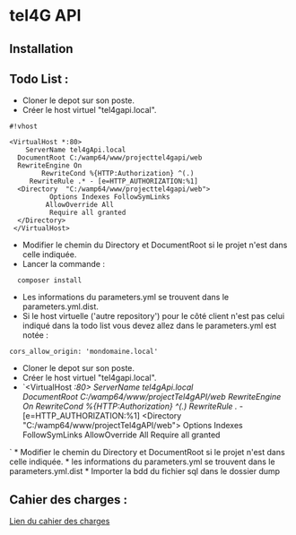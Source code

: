 # tel4G API #
## Installation ##

Todo List :
-------
* Cloner le depot sur son poste.
* Créer le host virtuel "tel4gapi.local".
 
```
#!vhost

<VirtualHost *:80>
    ServerName tel4gApi.local
  DocumentRoot C:/wamp64/www/projecttel4gapi/web
  RewriteEngine On 
        RewriteCond %{HTTP:Authorization} ^(.)
     RewriteRule .* - [e=HTTP_AUTHORIZATION:%1]
  <Directory  "C:/wamp64/www/projecttel4gapi/web">
          Options Indexes FollowSymLinks
         AllowOverride All
          Require all granted
  </Directory>
 </VirtualHost>
```
* Modifier le chemin du  Directory et DocumentRoot si le projet n'est dans celle indiquée.
* Lancer la commande : 
```
  composer install
```
* Les informations du parameters.yml se trouvent dans le parameters.yml.dist.
* Si le host virtuelle ('autre repository') pour le côté client n'est pas celui indiqué dans la todo list vous devez allez dans le parameters.yml est notée :

```
cors_allow_origin: 'mondomaine.local'

```
 * Cloner le depot sur son poste.
 * Créer le host virtuel "tel4gapi.local".
 * `<VirtualHost *:80>
  ServerName tel4gApi.local   
  DocumentRoot C:/wamp64/www/projectTel4gAPI/web
  RewriteEngine On
    RewriteCond %{HTTP:Authorization} ^(.)
    RewriteRule .* - [e=HTTP_AUTHORIZATION:%1]
  <Directory  "C:/wamp64/www/projectTel4gAPI/web">
        Options Indexes FollowSymLinks
        AllowOverride All
        Require all granted
  </Directory>
</VirtualHost>`
 * Modifier le chemin du  Directory et DocumentRoot si le projet n'est dans celle indiquée.
 * les informations du parameters.yml se trouvent dans le parameters.yml.dist
 * Importer la bdd du fichier sql  dans le dossier dump

Cahier des charges :
-------
[Lien du cahier des charges](doc/cahierDesCharges.md)